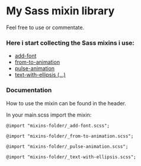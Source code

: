 # My Sass mixin library

Feel free to use or commentate.

### Here i start collecting the Sass mixins i use:

* [add-font](mixins/_add-font.scss)
* [from-to-animation](mixins/_from-to-animation.scss)
* [pulse-animation](mixins/_pulse-animation.scss)
* [text-with-ellipsis (…)](mixins/_text-with-ellipsis.scss)


### Documentation

How to use the mixin can be found in the header.

In your main.scss import the mixin:

`@import "mixins-folder/_add-font.scss";`

`@import "mixins-folder/_from-to-animation.scss";`

`@import "mixins-folder/_pulse-animation.scss";`

`@import "mixins-folder/_text-with-ellipsis.scss";`
